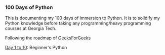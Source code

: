 ### 100 Days of Python

This is documenting my 100 days of immersion to Python. It is to solidify my Python knowledge before taking any programming/heavy programming courses at Georgia Tech.

Following the roadmap of [GeeksForGeeks](https://www.geeksforgeeks.org/100-days-of-code-a-complete-guide-for-beginners-and-experienced/)

[Day 1 to 10](https://github.com/ivymorenomt/100daysofPython/tree/master/Day1to10): Beginner's Python

